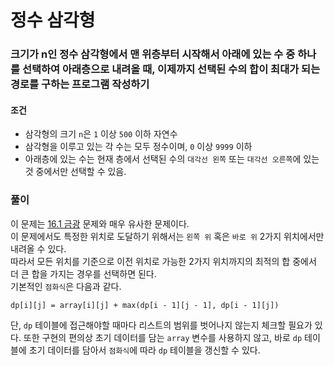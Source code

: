 # 정수 삼각형
### 크기가 n인 정수 삼각형에서 맨 위층부터 시작해서 아래에 있는 수 중 하나를 선택하여 아래층으로 내려올 때, 이제까지 선택된 수의 합이 최대가 되는 경로를 구하는 프로그램 작성하기
#### 조건
- 삼각형의 크기 ```n```은 ```1``` 이상 ```500``` 이하 자연수
- 삼각형을 이루고 있는 각 수는 모두 정수이며, ```0``` 이상 ```9999``` 이하
- 아래층에 있는 수는 현재 층에서 선택된 수의 ```대각선 왼쪽``` 또는 ```대각선 오른쪽```에 있는 것 중에서만 선택할 수 있음.
### 풀이  
이 문제는 [16.1 금광](https://github.com/sjunh812/algorithm/blob/55ef8be1cc4249eb803f6b54be77b346960b5e22/%EC%9D%B4%EC%BD%94%ED%85%8C/%EB%8B%A4%EC%9D%B4%EB%82%98%EB%AF%B9%20%ED%94%84%EB%A1%9C%EA%B7%B8%EB%9E%98%EB%B0%8D/16.1%20%EA%B8%88%EA%B4%91/Main.java) 문제와 매우 유사한 문제이다.  
이 문제에서도 특정한 위치로 도달하기 위해서는 ```왼쪽 위``` 혹은 ```바로 위``` 2가지 위치에서만 내려올 수 있다.  
따라서 모든 위치를 기준으로 이전 위치로 가능한 2가지 위치까지의 최적의 합 중에서 더 큰 합을 가지는 경우를 선택하면 된다.  
기본적인 ```점화식```은 다음과 같다. 
```
dp[i][j] = array[i][j] + max(dp[i - 1][j - 1], dp[i - 1][j])
```
단, ```dp``` 테이블에 접근해야할 때마다 리스트의 범위를 벗어나지 않는지 체크할 필요가 있다. 또한 구현의 편의상 초기 데이터를 담는 ```array``` 변수를 사용하지 않고, 바로 ```dp``` 테이블에 초기 데이터를 담아서 ```점화식```에 따라 ```dp``` 테이블을 갱신할 수 있다.
